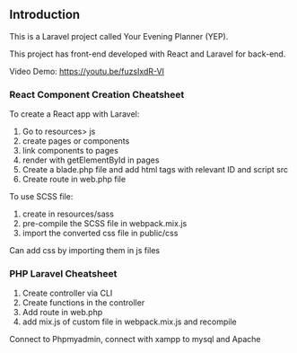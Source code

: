 ## Introduction
This is a Laravel project called Your Evening Planner (YEP).

This project has front-end developed with React and Laravel for back-end.

Video Demo: https://youtu.be/fuzsIxdR-VI
### React Component Creation Cheatsheet
To create a React app with Laravel:
1) Go to resources> js
2) create pages or components
3) link components to pages
4) render with getElementById in pages
5) Create a blade.php file and add html tags with relevant ID and script src
6) Create route in web.php file

To use SCSS file:
1) create in resources/sass
2) pre-compile the SCSS file in webpack.mix.js
3) import the converted css file in public/css 

Can add css by importing them in js files


### PHP Laravel Cheatsheet
1) Create controller via CLI
2) Create functions in the controller
3) Add route in web.php
3) add mix.js of custom file in webpack.mix.js and recompile

Connect to Phpmyadmin, connect with xampp to mysql and Apache
